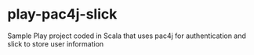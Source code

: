 # play-pac4j-slick
Sample Play project coded in Scala that uses pac4j for authentication and slick to store user information
